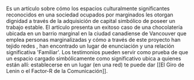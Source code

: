 Es un artículo sobre cómo los espacios culturalmente significantes  reconocidos en una sociedad ocupados por marginados les otorgan dignidad a través de la adquisición de capital simbólico de poseer un trabajo estable. El artículo presenta un exitoso caso de una chocolatería ubicada en un barrio marginal en la ciudad canadiense de Vancouver que emplea personas marginalizadas y cómo a través de este proyecto han tejido redes , han encontrado un lugar de enunciación y una relación significativa 'Familiar'. Los testimonios pueden servir como prueba de que un espacio cargado simbólicamente como significativo ubica a quienes están allí: establecerse en un lugar (en una red) te puede dar [[El Giro de Lenin o el Factor-R de la Comunicación]]. 

